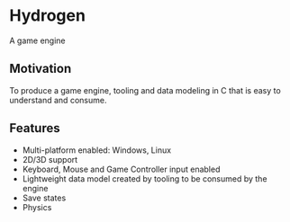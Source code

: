 # Hydrogen

A game engine

## Motivation

To produce a game engine, tooling and data modeling in C that is easy to understand and consume.

## Features

- Multi-platform enabled: Windows, Linux
- 2D/3D support
- Keyboard, Mouse and Game Controller input enabled
- Lightweight data model created by tooling to be consumed by the engine
- Save states
- Physics
